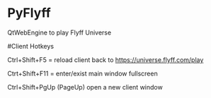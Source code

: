 # PyFlyff
QtWebEngine to play Flyff Universe

#Client Hotkeys

Ctrl+Shift+F5 = reload client back to https://universe.flyff.com/play

Ctrt+Shift+F11 = enter/exist main window fullscreen

Ctrl+Shift+PgUp (PageUp) open a new client window
